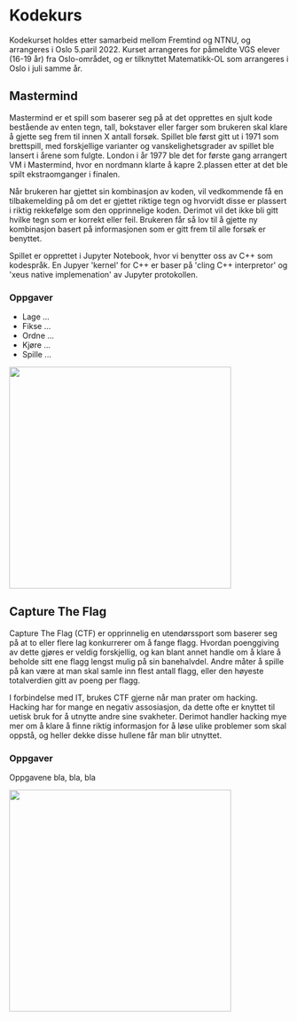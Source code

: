 # Kodekurs
Kodekurset holdes etter samarbeid mellom Fremtind og NTNU, og arrangeres i Oslo 5.paril 2022. 
Kurset arrangeres for påmeldte VGS elever (16-19 år) fra Oslo-området, og er tilknyttet Matematikk-OL som arrangeres i Oslo i juli samme år. 


## Mastermind
Mastermind er et spill som baserer seg på at det opprettes en sjult kode bestående av enten tegn, tall, bokstaver eller farger som brukeren skal klare å gjette seg frem til innen X antall forsøk. Spillet ble først gitt ut i 1971 som brettspill, med forskjellige varianter og vanskelighetsgrader av spillet ble lansert i årene som fulgte. London i år 1977 ble det for første gang arrangert VM i Mastermind, hvor en nordmann klarte å kapre 2.plassen etter at det ble spilt ekstraomganger i finalen. 

Når brukeren har gjettet sin kombinasjon av koden, vil vedkommende få en tilbakemelding på om det er gjettet riktige tegn og hvorvidt disse er plassert i riktig rekkefølge som den opprinnelige koden. Derimot vil det ikke bli gitt hvilke tegn som er korrekt eller feil. Brukeren får så lov til å gjette ny kombinasjon basert på informasjonen som er gitt frem til alle forsøk er benyttet. 

Spillet er opprettet i Jupyter Notebook, hvor vi benytter oss av C++ som kodespråk. En Jupyer 'kernel' for C++ er baser på 'cling C++ interpretor' og 'xeus native implemenation' av Jupyter protokollen.

### Oppgaver
* Lage ...
* Fikse ...
* Ordne ...
* Kjøre ...
* Spille ...

<img src="https://www.lekolar.no/globalassets/inriver/resources/16907_075092.jpg" width="400">


## Capture The Flag
Capture The Flag (CTF) er opprinnelig en utendørssport som baserer seg på at to eller flere lag konkurrerer om å fange flagg. Hvordan poenggiving av dette gjøres er veldig forskjellig, og kan blant annet handle om å klare å beholde sitt ene flagg lengst mulig på sin banehalvdel. Andre måter å spille på kan være at man skal samle inn flest antall flagg, eller den høyeste totalverdien gitt av poeng per flagg. 

I forbindelse med IT, brukes CTF gjerne når man prater om hacking. Hacking har for mange en negativ assosiasjon, da dette ofte er knyttet til uetisk bruk for å utnytte andre sine svakheter. Derimot handler hacking mye mer om å klare å finne riktig informasjon for å løse ulike problemer som skal oppstå, og heller dekke disse hullene får man blir utnyttet. 

### Oppgaver
Oppgavene bla, bla, bla

<img src="https://northview.org/wp-content/uploads/2020/06/Capture-the-Flag.png" width="400">
